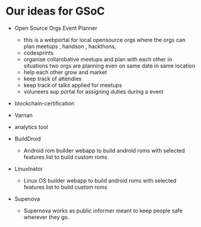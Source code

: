 # Our ideas for GSoC

* Open Source Orgs Event Planner
  * this is a webportal for local opensource orgs where the orgs can plan meetups , handson , hackthons,
  * codesprints
  * organise collarobative meetups and plan with each other in situations two orgs are planning even on same date in same location 
  * help each other grow and market 
  * keep track of attendies
  * keep track of talks applied for meetups 
  * voluneers sup portal for assigning duties during a event

* blockchain-certification

* Varnan

* analytics tool

* BuildDroid
  * Android rom builder webapp to build android roms with selected features list to build custom roms

* LinuxInator
  * Linux OS builder webapp to build android roms with selected features list to build custom roms

* Supenova
  * Supernova works as public informer meant to keep people safe wherever they go.
